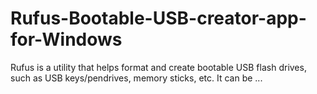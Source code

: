 # Rufus-Bootable-USB-creator-app-for-Windows
Rufus is a utility that helps format and create bootable USB flash drives, such as USB keys/pendrives, memory sticks, etc. It can be ...
